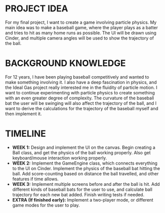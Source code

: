 # PROJECT IDEA
For my final project, I want to create a game involving particle physics. My main idea was to make a baseball game, where the player plays as a batter and tries to hit as many home runs as possible. The UI will be drawn using Cinder, and multiple camera angles will be used to show the trajectory of the ball. 

# BACKGROUND KNOWLEDGE
For 12 years, I have been playing baseball competitively and wanted to make something involving it. I also have a deep fascination in physics, and the Ideal Gas project really interested me in the fluidity of particle motion. I want to continue experimenting with particle physics to create something with an even greater degree of complexity. The curvature of the baseball bat the user will be swinging will also affect the trajectory of the ball, and I want to derive the calculations for the trajectory of the baseball myself and then implement it.

# TIMELINE
* **WEEK 1:** Design and implement the UI on the canvas. Begin creating a Ball class, and get the physics of the ball working properly. Also get keyboard/mouse interaction working properly.
* **WEEK 2:** Implement the GameEngine class, which connects everything to the UI on Cinder. Implement the physics of the baseball bat hitting the ball. Add score-counting based on distance the ball travelled, and other features if time allows. 
* **WEEK 3:** Implement multiple screens before and after the ball is hit. Add different kinds of baseball bats for the user to use, and calculate ball trajectory for each new bat added. Finish writing tests if needed.
* **EXTRA (If finished early):** Implement a two-player mode, or different game modes for the user to play. 
